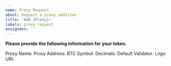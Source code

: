```yaml
---
name: Proxy Request
about: Request a proxy addition
title: 'Add {Proxy}:'
labels: proxy request
assignees: ''
---
```


**Please provide the following information for your token.**

Proxy Name: 
Proxy Address: 
BTC Symbol: 
Decimals: 
Default Validator: 
Logo URI: 
